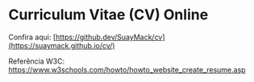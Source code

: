 # Curriculum Vitae (CV) Online


Confira aqui: [https://github.dev/SuayMack/cv](https://suaymack.github.io/cv/)


Referência W3C: https://www.w3schools.com/howto/howto_website_create_resume.asp
